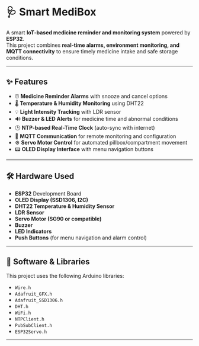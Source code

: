 # 🩺 Smart MediBox  

A smart **IoT-based medicine reminder and monitoring system** powered by **ESP32**.  
This project combines **real-time alarms, environment monitoring, and MQTT connectivity** to ensure timely medicine intake and safe storage conditions.  

---

## ✨ Features  
- ⏰ **Medicine Reminder Alarms** with snooze and cancel options  
- 🌡️ **Temperature & Humidity Monitoring** using DHT22  
- 💡 **Light Intensity Tracking** with LDR sensor  
- 🔊 **Buzzer & LED Alerts** for medicine time and abnormal conditions  
- 🕒 **NTP-based Real-Time Clock** (auto-sync with internet)  
- 🔄 **MQTT Communication** for remote monitoring and configuration  
- ⚙️ **Servo Motor Control** for automated pillbox/compartment movement  
- 📟 **OLED Display Interface** with menu navigation buttons  

---

## 🛠️ Hardware Used  
- **ESP32** Development Board  
- **OLED Display (SSD1306, I2C)**  
- **DHT22 Temperature & Humidity Sensor**  
- **LDR Sensor**  
- **Servo Motor (SG90 or compatible)**  
- **Buzzer**  
- **LED Indicators**  
- **Push Buttons** (for menu navigation and alarm control)  

---

## 📡 Software & Libraries  
This project uses the following Arduino libraries:  
- `Wire.h`  
- `Adafruit_GFX.h`  
- `Adafruit_SSD1306.h`  
- `DHT.h`  
- `WiFi.h`  
- `NTPClient.h`  
- `PubSubClient.h`  
- `ESP32Servo.h`  

---

